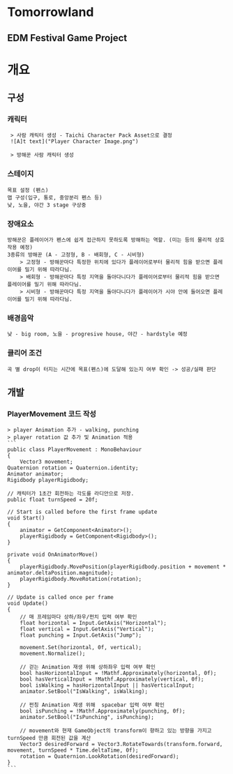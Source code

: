 Tomorrowland
==================

EDM Festival Game Project
--------------------------


# 개요
## 구성
### 캐릭터
     > 사람 캐릭터 생성 - Taichi Character Pack Asset으로 결정
     ![A]t text]("Player Character Image.png")

     > 방해꾼 사람 캐릭터 생성

### 스테이지
    목표 설정 (펜스)
    맵 구성(입구, 통로, 중앙분리 펜스 등)
    낮, 노을, 야간 3 stage 구상중

### 장애요소
    방해꾼은 플레이어가 펜스에 쉽게 접근하지 못하도록 방해하는 역할. (미는 등의 물리적 상호작용 예정)
    3종류의 방해꾼 (A - 고정형, B - 배회형, C - 시비형)
        > 고정형 - 방해꾼마다 특정한 위치에 있다가 플레이어로부터 물리적 힘을 받으면 플레이어를 밀기 위해 따라다님.
        > 배회형 - 방해꾼마다 특정 지역을 돌아다니다가 플레이어로부터 물리적 힘을 받으면 플레이어를 밀기 위해 따라다님.
        > 시비형 - 방해꾼마다 특정 지역을 돌아다니다가 플레이어가 시야 안에 들어오면 플레이어를 밀기 위해 따라다님.

### 배경음악
    낮 - big room, 노을 - progresive house, 야간 - hardstyle 예정

### 클리어 조건
    곡 별 drop이 터지는 시간에 목표(펜스)에 도달해 있는지 여부 확인 -> 성공/실패 판단

## 개발
### PlayerMovement 코드 작성
    > player Animation 추가 - walking, punching
    > player rotation 값 추가 및 Animation 적용
    ```
    public class PlayerMovement : MonoBehaviour
    {
        Vector3 movement;
    Quaternion rotation = Quaternion.identity;
    Animator animator;
    Rigidbody playerRigidbody;

    // 캐릭터가 1초간 회전하는 각도를 라디안으로 저장.
    public float turnSpeed = 20f;

    // Start is called before the first frame update
    void Start()
    {
        animator = GetComponent<Animator>();
        playerRigidbody = GetComponent<Rigidbody>();
    }

    private void OnAnimatorMove()
    {
        playerRigidbody.MovePosition(playerRigidbody.position + movement * animator.deltaPosition.magnitude);
        playerRigidbody.MoveRotation(rotation);
    }

    // Update is called once per frame
    void Update()
    {
        // 매 프레임마다 상하/좌우/펀치 입력 여부 확인
        float horizontal = Input.GetAxis("Horizontal");
        float vertical = Input.GetAxis("Vertical");
        float punching = Input.GetAxis("Jump");

        movement.Set(horizontal, 0f, vertical);
        movement.Normalize();

        // 걷는 Animation 재생 위해 상하좌우 입력 여부 확인
        bool hasHorizontalInput = !Mathf.Approximately(horizontal, 0f);
        bool hasVerticalInput = !Mathf.Approximately(vertical, 0f);
        bool isWalking = hasHorizontalInput || hasVerticalInput;
        animator.SetBool("IsWalking", isWalking);

        // 펀칭 Animation 재생 위해  spacebar 입력 여부 확인
        bool isPunching = !Mathf.Approximately(punching, 0f);
        animator.SetBool("IsPunching", isPunching);

        // movement와 현재 GameObject의 transform이 향하고 있는 방향을 가지고 turnSpeed 만큼 회전된 값을 계산
        Vector3 desiredForward = Vector3.RotateTowards(transform.forward, movement, turnSpeed * Time.deltaTime, 0f);
        rotation = Quaternion.LookRotation(desiredForward);
    }
    ```
